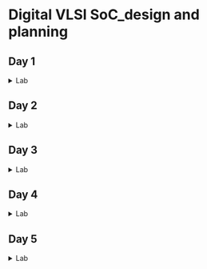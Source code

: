 # Digital VLSI SoC_design and planning
## Day 1

<details>
  <summary>Lab</summary>
 
1. Run 'picorv32a' design synthesis using OpenLANE flow and generate necessary outputs.
Screenshots of running each commands

```
cd Desktop/work/tools/openlane_working_dir/openlane
```

```
docker
```

```
./flow.tcl -interactive
```

```
package require openlane 0.9

```

```
prep -design picorv32a
```


![Screenshot 2024-11-28 010505](https://github.com/user-attachments/assets/9b9ebfb9-2997-45c7-96e5-f8895d4e7b89)


```
run_synthesis
```
![Screenshot 2024-11-28 010750](https://github.com/user-attachments/assets/c0bc9a60-38ff-4ccf-9a24-458875dd37ef)
2. Calculate the flop ratio.
![Screenshot 2024-11-28 010807](https://github.com/user-attachments/assets/edbc7213-939d-4d5b-b304-987a2d6b538c)
![Screenshot 2024-11-28 010819](https://github.com/user-attachments/assets/8ec32558-d44a-4f8d-ab00-bd915c74422a)
  
  Calculation of Flop Ratio :
  
  Number of D Flip Flop = 1613 Total number of cells = 14876

  Calculating Flop ratio = no.of d-flipflop / total cells
  
  _Flop Ratio_ = 1613/14876 = 0.108429685

  
</details>

## Day 2

<details>
<summary>Lab</summary>
  
``` 
run_floorplan
```
  
![Screenshot 2024-11-28 205443](https://github.com/user-attachments/assets/f32aa03b-27d1-4cd3-883c-fe745fab77f6)
  
![Screenshot 2024-11-28 210003](https://github.com/user-attachments/assets/ade4abd2-99cf-49c5-b10f-a22eb88036db)
![Screenshot 2024-11-28 2![Screenshot 2024-11-28 211601](https://github.com/user-attachments/assets/8a4758c4-d39a-4fb1-87dd-2dc6ccf87390)
10041](https://github.com/user-attachments/assets/ea276892-13f9-4599-99c6-c4545e50118a)
![Screenshot 2024-11-28 212536](https://github.com/user-attachments/assets/e5526c6f-9526-4173-b38b-aa196e5162ac)
![Screenshot 2024-11-28 213432](https://github.com/user-attachments/assets/396839ab-a57d-4f67-952e-246520396c74)

Seeing Die area
![Screenshot 2024-11-28 223040](https://github.com/user-attachments/assets/e40d4114-f139-4e86-8dc9-63dc08739594)
Steps to Open Magic

```
magic -T /home/vsduser//Desktop/work/tools/openlane_working_dir/pdks/sky130A/libs.tech/magic/sky130A.tech lef read ../../tmp/merged.lef def read picorv32a.floorplan.def &
```

![Screenshot 2024-11-28 225338](https://github.com/user-attachments/assets/25d23232-046d-4b90-8274-adbff66c4b96)
![Screenshot 2024-11-28 225645](https://github.com/user-attachments/assets/9b0785c0-7526-4d42-a2c9-b747eb0798cc)
![Screenshot 2024-11-28 230456](https://github.com/user-attachments/assets/3a0c31df-47a4-4408-998e-2e3d24b560fb)
![Screenshot 2024-11-28 230520](https://github.com/user-attachments/assets/68caf424-c5f1-4cda-be39-2facfb9de052)


</details>


## Day 3

<details>
<summary>Lab</summary>
  
```
git clone https://github.com/nickson-jose/vsdstdcelldesign
 ``` 

``` 
magic -T sky130A.tech sky130_inv.mag &
 ```
  
![Screenshot 2024-11-29 193248](https://github.com/user-attachments/assets/14b717a3-a172-4164-9f0d-8036a4b9841a)

![Screenshot 2024-11-29 193305](https://github.com/user-attachments/assets/b2983a4e-a776-4970-9381-a9f9d90ac47f)

![Screenshot 2024-11-29 193317](https://github.com/user-attachments/assets/dd3adc9e-4752-457f-8f8e-5f57296aa7fc)
Extracted the SPICE file

```
extract all
 ```

``` ext2spice cthresh 0 rthresh 0 
```

```
ext2spice
 ```

![Screenshot 2024-11-29 200843](https://github.com/user-attachments/assets/88776d55-559e-4604-8c7a-6ff890e2f812)
![Screenshot 2024-11-29 202557](https://github.com/user-attachments/assets/1ac9f862-68e6-451f-a469-b5c7c1e4fc8e)
![Screenshot 2024-11-29 203412](https://github.com/user-attachments/assets/74a8f84a-dac8-44d2-be4d-b43bbd64fcf5)
![Screenshot 2024-11-29 224130](https://github.com/user-attachments/assets/335ef237-2ccb-4873-b2e0-0d736a1166e6)

![Screenshot 2024-11-29 224609](https://github.com/user-attachments/assets/b9b00e00-c8a4-4bb5-a864-4b59d4e7a8da)

![Screenshot 2024-11-29 225015](https://github.com/user-attachments/assets/630cf2c4-49e7-4d4b-9fc4-1ef40f19daf0)

``` 
plot y vs time a
 ```

![Screenshot 2024-11-29 231631](https://github.com/user-attachments/assets/9ce104cc-a7cc-4fa9-8009-a5a0127220bb)
![Screenshot 2024-11-29 231648](https://github.com/user-attachments/assets/d665da6e-35af-4145-a26c-1d5087032ce8)
![Screenshot 2024-11-30 150815](https://github.com/user-attachments/assets/cc239838-605f-43d6-a2f3-60e990e06a1a)
![Screenshot 2024-11-30 150838](https://github.com/user-attachments/assets/c36f5b6c-b1a7-4644-89e4-32ae2dfc804a)
![Screenshot 2024-11-30 150853](https://github.com/user-attachments/assets/8de642c5-15ef-4e3f-9ec6-c80842db4414)
![Screenshot 2024-11-30 155718](https://github.com/user-attachments/assets/8a404931-864b-40e7-bbf1-5b6c3a259845)

![Screenshot 2024-11-30 155728](https://github.com/user-attachments/assets/b13ca6b8-8be3-4e3d-9038-c38b588e2d9e)
![Screenshot 2024-11-30 160544](https://github.com/user-attachments/assets/779d88cd-4e1c-4491-8a62-e11ba3484168)

![Screenshot 2024-11-30 181128](https://github.com/user-attachments/assets/d0af130e-25bf-4c80-a9f0-3bb5f8e26533)

![Screenshot 2024-11-30 233538](https://github.com/user-attachments/assets/62f5c438-c22e-4c3d-a3a4-b1d52d1bc6ba)
![Screenshot 2024-11-30 233757](https://github.com/user-attachments/assets/ce03ac75-6e53-4540-95ab-47352f89c25d)
![Screenshot 2024-12-01 000039](https://github.com/user-attachments/assets/da3da8a8-a5cb-4088-a261-762df6cab8e8)

![Screenshot 2024-12-01 001141](https://github.com/user-attachments/assets/769558ad-66b4-4dd6-892e-86698f245ce5)
![Screenshot 2024-12-01 001601](https://github.com/user-attachments/assets/4ae2638e-4aed-4858-92ed-d3430c9292ce)
![Screenshot 2024-12-01 001615](https://github.com/user-attachments/assets/1a0b2fca-25ab-4879-b705-ae72b3231252)
![Screenshot 2024-12-01 143902](https://github.com/user-attachments/assets/e91502f0-3f69-45b5-a1e0-c59cde9d8d2c)

![Screenshot 2024-12-01 144131](https://github.com/user-attachments/assets/c992ca3a-fc9f-4120-923f-8792ca574fe6)
![Screenshot 2024-12-01 153022](https://github.com/user-attachments/assets/5bc28582-b89d-4c13-9d22-a7dfed6046e5)
![Screenshot 2024-12-01 154450](https://github.com/user-attachments/assets/51bbcfe1-94a4-4ad9-9d84-a7e2a2dfbd04)
![Screenshot 2024-12-01 155254](https://github.com/user-attachments/assets/44c110f2-6e81-44aa-92ec-e93d915bfabd)
![Screenshot 2024-12-01 161450](https://github.com/user-attachments/assets/94a2718a-0015-44a0-9bb4-e450e69cf747)
![Screenshot 2024-12-01 161556](https://github.com/user-attachments/assets/235b241e-df7a-4b95-90fc-d1adf8b6d3cd)
![Screenshot 2024-12-01 161945](https://github.com/user-attachments/assets/c2256800-59ee-438d-b10d-727e7841f032)
![Screenshot 2024-12-01 164548](https://github.com/user-attachments/assets/5ad66630-bd7e-4ac8-8531-993070283e82)
![Screenshot 2024-12-01 165744](https://github.com/user-attachments/assets/ca4ab8c3-4763-40a2-9cff-0912574589f2)

![Screenshot 2024-12-01 170242](https://github.com/user-attachments/assets/38ce9451-3c40-4577-b623-1e7c033b9332)

</details>



## Day 4

<details>


<summary> Lab </summary>

![Screenshot 2024-12-01 234324](https://github.com/user-attachments/assets/4c2131ec-fb4d-4363-9adb-3f1916142710)

![Screenshot 2024-12-02 003735](https://github.com/user-attachments/assets/d22852f4-b6ed-4135-a993-378530c2ee98)

![Screenshot 2024-12-02 004035](https://github.com/user-attachments/assets/30033976-d613-41bb-bf85-968210a4585c)

![Screenshot 2024-12-02 004047](https://github.com/user-attachments/assets/c2d1c320-a155-4e6c-9408-3d9af074051a)

![Screenshot 2024-12-04 123717](https://github.com/user-attachments/assets/251da8c3-9750-4068-9cb9-d128bc81fcf7)

![Screenshot 2024-12-04 123828](https://github.com/user-attachments/assets/e0fc5eaa-1a87-40da-bbaa-7778f37a4e2e)

![Screenshot 2024-12-04 124108](https://github.com/user-attachments/assets/c6ee1b96-b0db-4782-8932-98e9f432a4d5)

![Screenshot 2024-12-04 124122](https://github.com/user-attachments/assets/b1ba1d12-5512-4a58-9885-13ce867e9a1e)

![Screenshot 2024-12-04 124130](https://github.com/user-attachments/assets/e01bb4b8-bb9e-4697-a19c-64bcbcd82f36)

![Screenshot 2024-12-04 125025](https://github.com/user-attachments/assets/435dc095-0438-4521-b6a7-cca8a4f71cd8)

![Screenshot 2024-12-04 125717](https://github.com/user-attachments/assets/b935bd35-f603-4e6d-b340-5491375d8ab7)

![Screenshot 2024-12-04 125733](https://github.com/user-attachments/assets/a37ec3de-58d2-437b-83d0-f1af22f5bbb7)

![Screenshot 2024-12-04 125750](https://github.com/user-attachments/assets/7705b0ca-6882-45fb-8846-2462c84c7dcd)

![Screenshot 2024-12-05 211941](https://github.com/user-attachments/assets/36e186d0-f504-4dcb-9a5e-45fb22adacce)

![Screenshot 2024-12-05 212222](https://github.com/user-attachments/assets/58cc74d8-dee8-47c2-b659-96200ab723ac)

![Screenshot 2024-12-05 212457](https://github.com/user-attachments/assets/5e0cf228-ed0c-436b-b5de-065f5f04147f)

![Screenshot 2024-12-05 212514](https://github.com/user-attachments/assets/cccee3ed-48ee-4108-8f29-c862916338ea)

![Screenshot 2024-12-05 212522](https://github.com/user-attachments/assets/d8b9dd40-3cbf-440b-acfa-489cbdcbc343)

![Screenshot 2024-12-05 212538](https://github.com/user-attachments/assets/dbb0c8c1-d95b-4797-a8e3-0c676271c777)

![Screenshot 2024-12-05 213446](https://github.com/user-attachments/assets/950322e4-de41-4780-8f84-54c6f8b5afad)

![Screenshot 2024-12-05 213510](https://github.com/user-attachments/assets/95034890-a16f-4e10-af33-6d246a9b5355)

![Screenshot 2024-12-06 085501](https://github.com/user-attachments/assets/1ec92176-1c8f-4560-b5aa-245be4f5b167)

![Screenshot 2024-12-06 085643](https://github.com/user-attachments/assets/0c87d7d3-d14c-451d-8108-507fae52e432)



![image](https://github.com/user-attachments/assets/6ad1fb06-935f-43a3-833b-88c3c91b975d)

![image](https://github.com/user-attachments/assets/31ec9793-c50d-4b31-8c3d-7e1cee3bd808)

![image](https://github.com/user-attachments/assets/5a391e30-72a3-48e0-b5e6-15c495f707fe)

![image](https://github.com/user-attachments/assets/a8ab443a-5610-401c-b12c-be7e0718e530)

![image](https://github.com/user-attachments/assets/fd0acea8-c439-49fc-9694-ed497dc48e1e)

![image](https://github.com/user-attachments/assets/ad479e31-c9d9-45ec-89bc-25ce4dbc02d7)

![image](https://github.com/user-attachments/assets/2f1b884d-e269-41fe-9495-87c670e35111)

![image](https://github.com/user-attachments/assets/f96ed2f3-0345-454d-af75-5e8af58ae0b4)

![image](https://github.com/user-attachments/assets/5140d878-5f37-40e2-a16a-71f14d746c11)

![image](https://github.com/user-attachments/assets/04c6c084-277a-4726-81c2-68a30305ea0b)

![image](https://github.com/user-attachments/assets/8b7f1b9f-983e-442b-9188-7213c23bef3e)

![image](https://github.com/user-attachments/assets/d18787bd-837e-44a9-8aec-9ead5cff04fc)

![image](https://github.com/user-attachments/assets/94a52268-9544-4dcd-8dd5-c92bd899aa20)

![image](https://github.com/user-attachments/assets/176423b8-310a-4461-82f1-cb18e7192a53)

![image](https://github.com/user-attachments/assets/c011fb94-4e50-4189-b8b5-16ce00ba9cf2)

![image](https://github.com/user-attachments/assets/e5aeb9b6-9ecc-4df2-bdd5-cbe472504864)

![image](https://github.com/user-attachments/assets/58173454-c6e4-442d-952b-eac77bbb857c)



</details>

## Day 5

<details>
  <summary>Lab</summary>
  
![image](https://github.com/user-attachments/assets/c034f45c-308d-4a58-a1c6-48ac6e9f1428)

![image](https://github.com/user-attachments/assets/b7674363-3767-4bf5-8fd1-8d25b97b6936)

![image](https://github.com/user-attachments/assets/27d40f50-602b-4461-a77e-19136085db0d)

![image](https://github.com/user-attachments/assets/4fe41fdc-5b28-4e68-b6ad-71f863a79bd1)

![image](https://github.com/user-attachments/assets/f119b2ab-eabd-415f-a221-b467f54250af)

![Screenshot 2024-12-14 005932](https://github.com/user-attachments/assets/f4e41cd7-c5bb-4164-abdc-1c9b4ab9d6e4)

![Screenshot 2024-12-14 004016](https://github.com/user-attachments/assets/0bfa740b-0153-47d4-9518-d09710572f1a)


</details>
